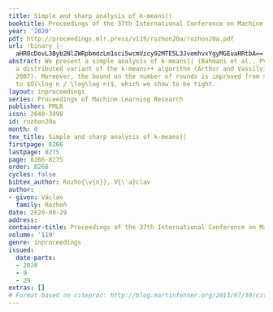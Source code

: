 ```yaml
---
title: Simple and sharp analysis of k-means||
booktitle: Proceedings of the 37th International Conference on Machine Learning
year: '2020'
pdf: http://proceedings.mlr.press/v119/rozhon20a/rozhon20a.pdf
url: !binary |-
  aHR0cDovL3Byb2NlZWRpbmdzLm1sci5wcmVzcy92MTE5L3JvemhvxYgyMGEuaHRtbA==
abstract: We present a simple analysis of k-means|| (Bahmani et al., PVLDB 2012) -
  a distributed variant of the k-means++ algorithm (Arthur and Vassilvitskii, SODA
  2007). Moreover, the bound on the number of rounds is improved from $O(\log n)$
  to $O(\log n / \log\log n)$, which we show to be tight.
layout: inproceedings
series: Proceedings of Machine Learning Research
publisher: PMLR
issn: 2640-3498
id: rozhon20a
month: 0
tex_title: Simple and sharp analysis of k-means||
firstpage: 8266
lastpage: 8275
page: 8266-8275
order: 8266
cycles: false
bibtex_author: Rozho{\v{n}}, V{\'a}clav
author:
- given: Václav
  family: Rozhoň
date: 2020-09-29
address: 
container-title: Proceedings of the 37th International Conference on Machine Learning
volume: '119'
genre: inproceedings
issued:
  date-parts:
  - 2020
  - 9
  - 29
extras: []
# Format based on citeproc: http://blog.martinfenner.org/2013/07/30/citeproc-yaml-for-bibliographies/
---
```

